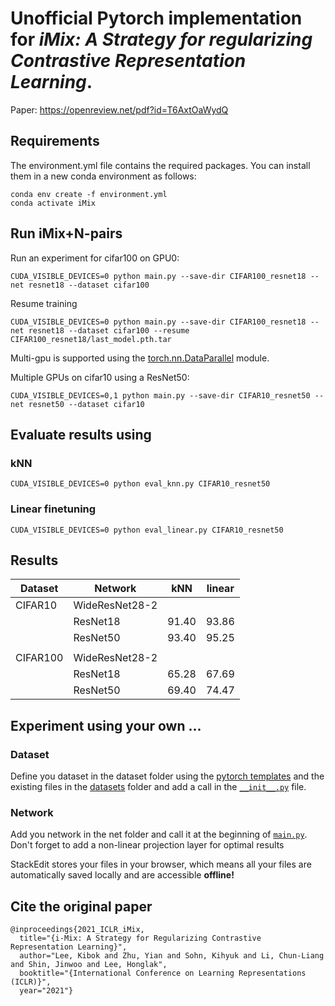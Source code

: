 # Unofficial Pytorch implementation for *iMix: A Strategy for regularizing Contrastive Representation Learning*.
Paper: https://openreview.net/pdf?id=T6AxtOaWydQ


## Requirements
The environment.yml file contains the required packages. You can install them in a new conda environment as follows:
```
conda env create -f environment.yml
conda activate iMix
```

## Run iMix+N-pairs
Run an experiment for cifar100 on GPU0:
```
CUDA_VISIBLE_DEVICES=0 python main.py --save-dir CIFAR100_resnet18 --net resnet18 --dataset cifar100
```
Resume training
```
CUDA_VISIBLE_DEVICES=0 python main.py --save-dir CIFAR100_resnet18 --net resnet18 --dataset cifar100 --resume CIFAR100_resnet18/last_model.pth.tar
```

Multi-gpu is supported using the [torch.nn.DataParallel](https://pytorch.org/docs/stable/generated/torch.nn.DataParallel.html) module.

Multiple GPUs on cifar10 using a ResNet50:
```
CUDA_VISIBLE_DEVICES=0,1 python main.py --save-dir CIFAR10_resnet50 --net resnet50 --dataset cifar10
```
## Evaluate results using
### kNN
```
CUDA_VISIBLE_DEVICES=0 python eval_knn.py CIFAR10_resnet50
```
### Linear finetuning
```
CUDA_VISIBLE_DEVICES=0 python eval_linear.py CIFAR10_resnet50
```

## Results
| Dataset | Network | kNN | linear |
| -----------|-----------|------| ---- |
|CIFAR10|WideResNet28-2|||
|       |ResNet18|91.40|93.86|
|       |ResNet50|93.40|95.25|
||
|CIFAR100|WideResNet28-2|||
|        |ResNet18|65.28|67.69|
|        |ResNet50|69.40|74.47|
 
## Experiment using your own ... 
### Dataset
Define you dataset in the dataset folder using the [pytorch templates](https://pytorch.org/tutorials/beginner/data_loading_tutorial.html) and the existing files in the [datasets](https://github.com/PaulAlbert31/iMix/tree/main/datasets) folder and add a call in the [`__init__.py`](https://github.com/PaulAlbert31/iMix/blob/main/datasets/__init__.py) file. 
### Network
Add you network in the net folder and call it at the beginning of [`main.py`](https://github.com/PaulAlbert31/iMix/blob/main/main.py). Don't forget to add a non-linear projection layer for optimal results

StackEdit stores your files in your browser, which means all your files are automatically saved locally and are accessible **offline!**

## Cite the original paper
```
@inproceedings{2021_ICLR_iMix,
  title="{i-Mix: A Strategy for Regularizing Contrastive Representation Learning}",
  author="Lee, Kibok and Zhu, Yian and Sohn, Kihyuk and Li, Chun-Liang and Shin, Jinwoo and Lee, Honglak",
  booktitle="{International Conference on Learning Representations (ICLR)}",
  year="2021"}
```
